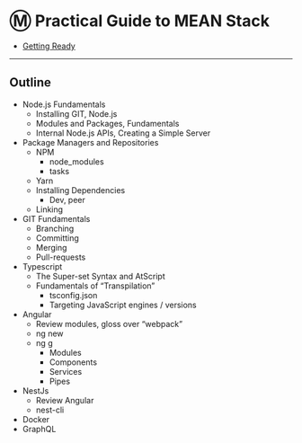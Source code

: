 # Ⓜ Practical Guide to MEAN Stack

* [Getting Ready](docs/node-js/0-getting-ready.md)

----

## Outline

- Node.js Fundamentals
  - Installing GIT, Node.js
  - Modules and Packages, Fundamentals 
  - Internal Node.js APIs, Creating a Simple Server 
- Package Managers and Repositories
  - NPM
    - node_modules
    - tasks
  - Yarn
  - Installing Dependencies
    - Dev, peer
  - Linking
- GIT Fundamentals
  - Branching
  - Committing
  - Merging
  - Pull-requests
- Typescript
  - The Super-set Syntax and AtScript
  - Fundamentals of “Transpilation”
    - tsconfig.json
    - Targeting JavaScript engines / versions
- Angular
  - Review modules, gloss over “webpack”
  - ng new
  - ng g
    - Modules
    - Components
    - Services
    - Pipes
- NestJs
  - Review Angular
  - nest-cli
- Docker
- GraphQL
